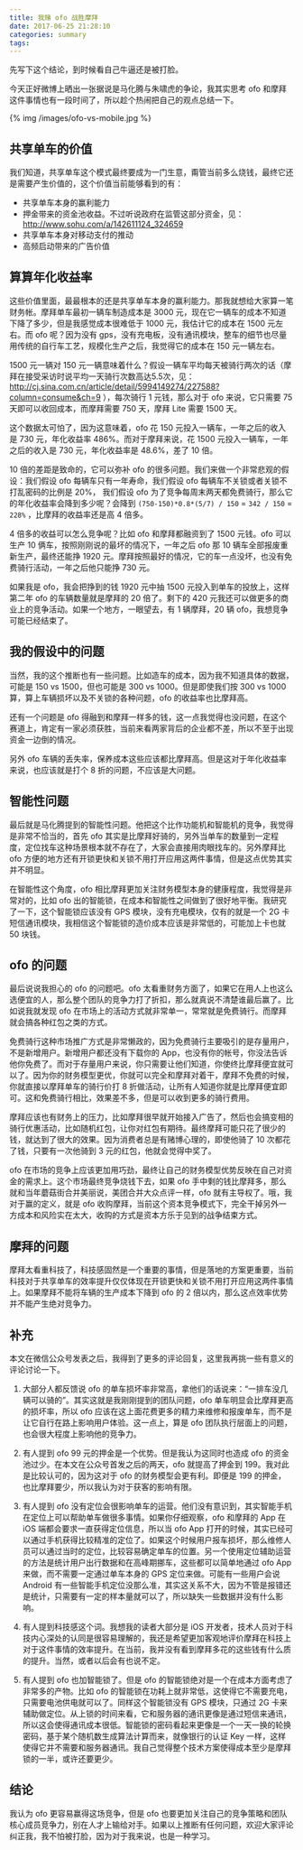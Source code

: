 ```yaml
---
title: 我赌 ofo 战胜摩拜
date: 2017-06-25 21:28:10
categories: summary
tags:
---
```


先写下这个结论，到时候看自己牛逼还是被打脸。

今天正好微博上晒出一张据说是马化腾与朱啸虎的争论，我其实思考 ofo 和摩拜这件事情也有一段时间了，所以趁个热闹把自己的观点总结一下。

{% img /images/ofo-vs-mobile.jpg %}

## 共享单车的价值

我们知道，共享单车这个模式最终要成为一门生意，甭管当前多么烧钱，最终它还是需要产生价值的，这个价值当前能够看到的有：

 - 共享单车本身的赢利能力
 - 押金带来的资金池收益。不过听说政府在监管这部分资金，见：http://www.sohu.com/a/142611124_324659
 - 共享单车本身对移动支付的推动
 - 高频启动带来的广告价值

## 算算年化收益率

这些价值里面，最最根本的还是共享单车本身的赢利能力。那我就想给大家算一笔财务帐。摩拜单车最初一辆车制造成本是 3000 元，现在它一辆车的成本不知道下降了多少，但是我感觉成本很难低于 1000 元，我估计它的成本在 1500 元左右。而 ofo 呢？因为没有 gps，没有充电板，没有通讯模块，整车的细节也尽量用传统的自行车工艺，规模化生产之后，我觉得它的成本在 150 元一辆左右。

1500 元一辆对 150 元一辆意味着什么？假设一辆车平均每天被骑行两次的话（摩拜在接受采访时说平均一天骑行次数高达5.5次，见：<http://cj.sina.com.cn/article/detail/5994149274/227588?column=consume&ch=9> ），每次骑行 1 元钱，那么对于 ofo 来说，它只需要 75 天即可以收回成本，而摩拜需要 750 天，摩拜 Lite 需要 1500 天。

这个数据太可怕了，因为这意味着，ofo 花 150 元投入一辆车，一年之后的收入是 730 元，年化收益率 486%。而对于摩拜来说，花 1500 元投入一辆车，一年之后的收入是 730 元，年化收益率是 48.6%，差了 10 倍。

10 倍的差距是致命的，它可以弥补 ofo 的很多问题。我们来做一个非常悲观的假设：我们假设 ofo 每辆车只有一年寿命，我们假设 ofo 每辆车不关锁或者关锁不打乱密码的比例是 20%， 我们假设 ofo 为了竞争每周末两天都免费骑行，那么它的年化收益率会降到多少呢？会降到 `(750-150)*0.8*(5/7) / 150` = `342 / 150` = `228%` ，比摩拜的收益率还是高 4 倍多。

4 倍多的收益可以怎么竞争呢？比如 ofo 和摩拜都融资到了 1500 元钱。ofo 可以生产 10 俩车，按照刚刚说的最坏的情况下，一年之后 ofo 那 10 辆车全部报废重新生产，最终还能挣 1920 元。摩拜按照最好的情况，它的车一点没坏，也没有免费骑行活动，一年之后他只能挣 730 元。

如果我是 ofo，我会把挣到的钱 1920 元中抽 1500 元投入到单车的投放上，这样第二年 ofo 的车辆数量就是摩拜的 20 倍了。剩下的 420 元我还可以做更多的商业上的竞争活动。如果一个地方，一眼望去，有 1 辆摩拜，20 辆 ofo，我想竞争可能已经结束了。

## 我的假设中的问题

当然，我的这个推断也有一些问题。比如造车的成本，因为我不知道具体的数据，可能是 150 vs 1500，但也可能是 300 vs 1000。但是即使我们按 300 vs 1000 算，算上车辆损坏以及不关锁的各种问题，ofo 的收益率也比摩拜高。

还有一个问题是 ofo 得融到和摩拜一样多的钱，这一点我觉得也没问题，在这个赛道上，肯定有一家必须获胜，当前来看两家背后的企业都不差，所以不至于出现资金一边倒的情况。

另外 ofo 车辆的丢失率，保养成本这些应该都比摩拜高。但是这对于年化收益率来说，也应该就是打个 8 折的问题，不应该是大问题。

## 智能性问题

最后就是马化腾提到的智能性问题。他把这个比作功能机和智能机的竞争，我觉得是非常不恰当的，首先 ofo 其实是比摩拜好骑的，另外当单车的数量到一定程度，定位找车这种场景根本就不存在了，大家会直接用肉眼找车的。另外摩拜比 ofo 方便的地方还有开锁更快和关锁不用打开应用这两件事情，但是这点优势其实并不明显。

在智能性这个角度，ofo 相比摩拜更加关注财务模型本身的健康程度，我觉得是非常对的，比如 ofo 出的智能锁，在成本和智能性之间做到了很好地平衡。我研究了一下，这个智能锁应该没有 GPS 模块，没有充电模块，仅有的就是一个 2G 卡短信通讯模块，我相信这个智能锁的造价成本应该是非常低的，可能加上卡也就 50 块钱。

## ofo 的问题

最后说说我担心的 ofo 的问题吧。ofo 太看重财务方面了，如果它在用人上也这么选便宜的人，那么整个团队的竞争力打了折扣，那么就真说不清楚谁最后赢了。比如说我就发现 ofo 在市场上的活动方式就非常单一，常常就是免费骑行。而摩拜就会搞各种红包之类的方式。

免费骑行这种市场推广方式是非常懒政的，因为免费骑行主要吸引的是存量用户，不是新增用户。新增用户都还没有下载你的 App，也没有你的帐号，你没法告诉他你免费了。而对于存量用户来说，你只需要让他们知道，你使终比摩拜便宜就可以了。因为你的财务模型更优，你就可以完全和摩拜对着干，摩拜不免费的时候，你就直接以摩拜单车的骑行价打 8 折做活动，让所有人知道你就是比摩拜便宜即可。这和免费骑行相比，效果差不多，但是可以收到更多的骑行费用。

摩拜应该也有财务上的压力，比如摩拜很早就开始接入广告了，然后也会搞变相的骑行优惠活动，比如随机红包，让你对红包有期待。最终摩拜可能只花了很少的钱，就达到了很大的效果。因为消费者总是有赌博心理的，即使他骑了 10 次都花了钱，只要有一次他骑到 3 元的红包，他就会觉得中奖了。

ofo 在市场的竞争上应该更加用巧劲，最终让自己的财务模型优势反映在自己对资金的需求上。这个市场最终竞争烧钱下去，如果 ofo 手中剩的钱比摩拜多，那么就和当年蘑菇街合并美丽说，美团合并大众点评一样，ofo 就有主导权了。哦，我对于赢的定义，就是 ofo 收购摩拜，当前这个资本竞争模式下，完全干掉另外一方成本和风险实在太大，收购的方式是资本方乐于见到的战争结束方式。

## 摩拜的问题

摩拜太看重科技了，科技感固然是一个重要的事情，但是落地的方案更重要，当前科技对于共享单车的效率提升仅仅体现在开锁更快和关锁不用打开应用这两件事情上。如果摩拜不能将车辆的生产成本下降到 ofo 的 2 倍以内，那么这点效率优势并不能产生绝对竞争力。


## 补充

本文在微信公众号发表之后，我得到了更多的评论回复，这里我再挑一些有意义的评论讨论一下。

 1. 大部分人都反馈说 ofo 的单车损坏率非常高，拿他们的话说来：“一排车没几辆可以骑的”。其实这就是我刚刚提到的团队问题，ofo 单车明显会比摩拜更高的损坏率，所以 ofo 应该在这上面花费更多的精力来维修和报废单车，而不是让它自行在路上影响用户体验。这一点上，算是 ofo 团队执行层面上的问题，也会很大程度上影响他的竞争力。

 1. 有人提到 ofo 99 元的押金是一个优势。但是我认为这同时也造成 ofo 的资金池过少。在本文在公众号首发之后的两天，ofo 就提高了押金到 199。我对此是比较认可的，因为这对于 ofo 的财务模型会更有利。即便是 199 的押金，也比摩拜要少，所以我认为对于获客的影响有限。

 1. 有人提到 ofo 没有定位会很影响单车的运营。他们没有意识到，其实智能手机在定位上可以帮助单车做很多事情。如果你仔细观察，ofo 和摩拜的 App 在 iOS 端都会要求一直获得定位信息，所以当 ofo App 打开的时候，其实已经可以通过手机获得比较精准的定位了。如果这个时候用户报车损坏，那么维修人员可以通过当时的定位，比较容易确定单车的位置。另一个使用定位辅助运营的方法是统计用户出行数据和在高峰期挪车，这些都可以简单地通过 ofo App 来做，而不需要一定通过单车本身的 GPS 定位来做。可能有一些用户会说 Android 有一些智能手机定位没那么准，其实这关系不大，因为不管是报错还是统计，只需要有一定的样本量就可以了，所以缺失一些数据并没有什么影响。

 1. 有人提到科技感这个词。我想我的读者大部分是 iOS 开发者，技术人员对于科技内心深处的认同是很容易理解的，我还是希望更加客观地评价摩拜在科技上对于这件事情的效率提升。在当前，我并没有看到摩拜多花的这些钱有什么质的提升。当然，或者以后会有也说不定。

 1. 有人提到 ofo 也加智能锁了。但是 ofo 的智能锁绝对是一个在成本方面考虑了非常多的产物。比如 ofo 的智能锁在功耗上就非常低，这使得它不需要充电，只需要电池供电就可以了。同样这个智能锁没有 GPS 模块，只通过 2G 卡来辅助做定位。从上锁的时间来看，它和服务器的通讯更像是通过短信来通讯，所以这会使得通讯成本很低。智能锁的密码看起来更像是一个一天一换的轮换密码，基于某个随机数生成算法计算而来，就像银行的认证 Key 一样，这样使得它并不需要和服务器通讯。我自己觉得整个技术方案使得成本至少是摩拜锁的一半，或许还要更少。


## 结论

我认为 ofo 更容易赢得这场竞争，但是 ofo 也要更加关注自己的竞争策略和团队核心成员竞争力，别在人才上输给对手。如果以上推断有任何问题，欢迎大家评论纠正我，我不怕被打脸，因为对于我来说，也是一种学习。

